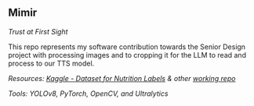 ## Mimir
*Trust at First Sight*

This repo represents my software contribution towards the Senior Design project with processing images and to cropping it for the LLM to read and process to our TTS model.

*Resources: [Kaggle - Dataset for Nutrition Labels](https://www.kaggle.com/datasets/shensivam/nutritional-facts-from-food-label/data) & other [working repo](https://github.com/HoujieXiong/EC463_Mimir/tree/main)*

*Tools: YOLOv8, PyTorch, OpenCV, and Ultralytics*